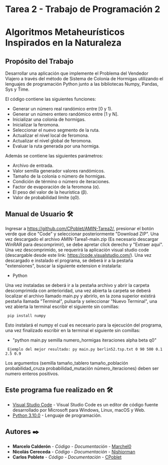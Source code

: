 # Tarea 2 - Trabajo de Programación 2
# Algoritmos Metaheurísticos Inspirados en la Naturaleza
## Propósito del Trabajo
Desarrollar una aplicación que implemente el Problema del Vendedor Viajero a través del método de Sistema de Colonia de Hormigas utilizando el lenguajes de programación Python junto a las bibliotecas Numpy, Pandas, Sys y Time.

El código contiene las siguientes funciones:

- Generar un número real randómico entre [0 y 1).
- Generar un número entero randómico entre [1 y N].
- Inicializar una colonia de hormigas.
- Inicializar la feromona.
- Seleccionar el nuevo segmento de la ruta.
- Actualizar el nivel local de feromona.
- Actualizar el nivel global de feromona.
- Evaluar la ruta generada por una hormiga.


Además se contiene las siguientes parámetros:

- Archivo de entrada.
- Valor semilla generador valores randómicos.
- Tamaño de la colonia o número de hormigas.
- Condición de término o número de iteraciones.
- Factor de evaporación de la feromona (α).
- El peso del valor de la heurística (β).
- Valor de probabilidad límite (q0).


## Manual de Usuario 🛠️
Ingresar a https://github.com/CPoblet/AMIN-Tarea2/, presionar el botón verde que dice "Code" y seleccionar posteriormente "Download ZIP".
Una vez descargado el archivo AMIN-Tarea1-main.zip (Es necesario descargar WinRAR para descomprimir), se debe apretar click derecho y "Extraer aquí".
Una vez descomprimido, se requerirá la aplicación visual studio code (descargable desde este link: https://code.visualstudio.com/).
Una vez descargado e instalado el programa, se deberá ir a la pestaña "extensiones", buscar la siguiente extension e instalarla:

- Python

Una vez instaladas se deberá ir a la pestaña archivo y abrir la carpeta descomprimida con anterioridad, una vez abierta la carpeta se deberá localizar el archivo llamado main.py y abrirlo, en la zona superior existirá pestaña llamada "Terminal", pulsarla y seleccionar "Nuevo Terminal", una vez abierta la terminal escribir el siguiente sin comillas:

~~~ 
 pip install numpy
~~~

Esto instalará el numpy el cual es necesario para la ejecución del programa, una vez finalizado escribir en la terminal el siguiente sin comillas:

- "python main.py semilla numero_hormigas iteraciones alpha beta q0"
~~~ 
 Ejemplo del mejor resultado: py main.py berlin52.tsp.txt 0 90 500 0.1 2.5 0.9
~~~

Los argumentos (semilla tamaño_tablero tamaño_población probabilidad_cruza probabilidad_mutación número_iteraciones) deben ser numero enteros positivos.
## Este programa fue realizado en 🛠️
* [Visual Studio Code](https://code.visualstudio.com) - Visual Studio Code es un editor de código fuente desarrollado por Microsoft para Windows, Linux, macOS y Web.
* [Python 3.10.0](https://www.python.org/downloads/release/python-3100/) - Lenguaje de programación.
## Autores ✒️
* **Marcelo Calderón** - *Código - Documentación* - [Marchel0](https://github.com/Marchel0)
* **Nicolás Cereceda** - *Código - Documentación* - [Nishiorman](https://github.com/Nishiorman)
* **Carlos Poblete** - *Código - Documentación* - [CPoblet](https://github.com/CPoblet)
